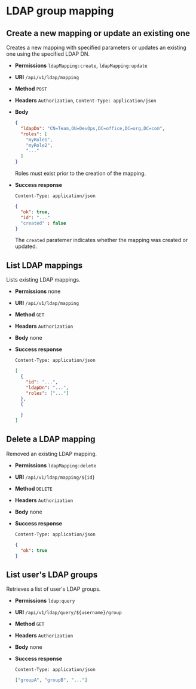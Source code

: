# LDAP group mapping

## Create a new mapping or update an existing one

Creates a new mapping with specified parameters or updates an existing one
using the specified LDAP DN.

* **Permissions** `ldapMapping:create`, `ldapMapping:update`
* **URI** `/api/v1/ldap/mapping`
* **Method** `POST`
* **Headers** `Authorization`, `Content-Type: application/json`
* **Body**
    ```json
    {
      "ldapDn": "CN=Team,OU=DevOps,DC=office,DC=org,DC=com",
      "roles": [
        "myRole1",
        "myRole2",
        "..."
      ]
    }
    ```
    
    Roles must exist prior to the creation of the mapping.
* **Success response**
    ```
    Content-Type: application/json
    ```
    
    ```json
    {
      "ok": true,
      "id": "..."
      "created" : false
    }
    ```
    
    The `created` paratemer indicates whether the mapping was created or updated.
    
## List LDAP mappings
    
Lists existing LDAP mappings.

* **Permissions** none
* **URI** `/api/v1/ldap/mapping`
* **Method** `GET`
* **Headers** `Authorization`
* **Body**
    none
* **Success response**
    ```
    Content-Type: application/json
    ```
    
    ```json
    [
      {
        "id": "...",
        "ldapDn": "...",
        "roles": ["..."]
      },
      {

      }
    ]
    ```

## Delete a LDAP mapping

Removed an existing LDAP mapping.

* **Permissions** `ldapMapping:delete`
* **URI** `/api/v1/ldap/mapping/${id}`
* **Method** `DELETE`
* **Headers** `Authorization`
* **Body**
    none
* **Success response**
    ```
    Content-Type: application/json
    ```
    
    ```json
    {
      "ok": true
    }
    ```
    
## List user's LDAP groups

Retrieves a list of user's LDAP groups.

* **Permissions** `ldap:query`
* **URI** `/api/v1/ldap/query/${username}/group`
* **Method** `GET`
* **Headers** `Authorization`
* **Body**
    none
* **Success response**
    ```
    Content-Type: application/json
    ```
    
    ```json
    ["groupA", "groupB", "..."]
    ```
